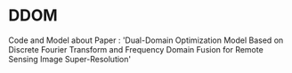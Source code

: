 # DDOM
Code and Model about Paper : 'Dual-Domain Optimization Model Based on Discrete Fourier Transform and Frequency Domain Fusion for Remote Sensing Image Super-Resolution'
